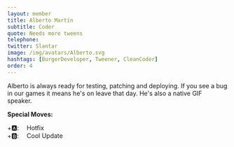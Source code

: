 ```yaml
---
layout: member
title: Alberto Martín
subtitle: Coder
quote: Needs more tweens
telephone:
twitter: Slantar
image: /img/avatars/Alberto.svg
hashtags: [BurgerDeveloper, Tweener, CleanCoder]
order: 4
---
```


Alberto is always ready for testing, patching and deploying. If you see a bug in our games it means he's on leave that day. He's also a native GIF speaker.

**Special Moves:**

<div class="has-text-left">
    <i class="fas fa-arrow-down" style="transform: rotateZ(-45deg);"></i>
    <i class="fas fa-arrow-down" style="transform: rotateZ(-90deg);"></i>
    <i class="fas fa-arrow-down" style="transform: rotateZ(-135deg);"></i>
    <i class="fas fa-arrow-down" style="transform: rotateZ(-180deg);"></i>
    +🅰: &emsp;Hotfix
</div>

<div class="has-text-left">
    <i class="fas fa-arrow-up"></i>
    <i class="fas fa-arrow-down"></i>
    <i class="fas fa-arrow-left"></i>
    <i class="fas fa-arrow-right"></i>
    +🅱: &emsp;Cool Update
</div>